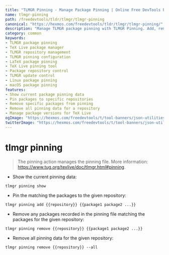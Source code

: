 ```yaml
---
title: "TLMGR Pinning - Manage Package Pinning | Online Free DevTools by Hexmos"
name: tlmgr-pinning
path: /freedevtools/tldr/tlmgr/tlmgr-pinning
canonical: "https://hexmos.com/freedevtools/tldr/tlmgr/tlmgr-pinning/"
description: "Manage TLMGR package pinning with TLMGR Pinning. Add, remove, and show pinning data for package repositories. Free online tool, no registration required."
category: common
keywords:
- TLMGR package pinning
- TeX Live package manager
- TLMGR repository management
- TLMGR pinning configuration
- LaTeX package pinning
- TeX Live pinning tool
- Package repository control
- TLMGR update control
- Linux package pinning
- macOS package pinning
features:
- Show current package pinning data
- Pin packages to specific repositories
- Remove specific packages from pinning
- Remove all pinning data for a repository
- Manage package versions for TeX Live
ogImage: "https://hexmos.com/freedevtools/t/tool-banners/json-utilities-banner.png"
twitterImage: "https://hexmos.com/freedevtools/t/tool-banners/json-utilities-banner.png"
---
```


# tlmgr pinning

> The pinning action manages the pinning file.
> More information: <https://www.tug.org/texlive/doc/tlmgr.html#pinning>.

- Show the current pinning data:

`tlmgr pinning show`

- Pin the matching the packages to the given repository:

`tlmgr pinning add {{repository}} {{package1 package2 ...}}`

- Remove any packages recorded in the pinning file matching the packages for the given repository:

`tlmgr pinning remove {{repository}} {{package1 package2 ...}}`

- Remove all pinning data for the given repository:

`tlmgr pinning remove {{repository}} --all`

